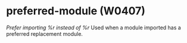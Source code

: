 # preferred-module (W0407)
*Prefer importing %r instead of %r* Used when a module imported has a
preferred replacement module.
